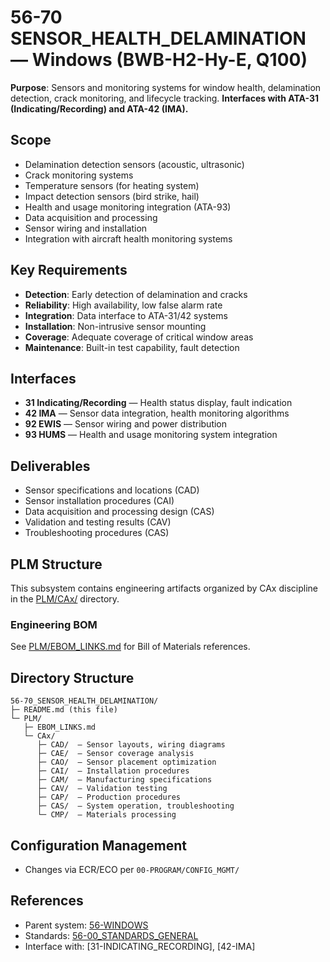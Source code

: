 # 56-70 SENSOR_HEALTH_DELAMINATION — Windows (BWB-H2-Hy-E, Q100)

**Purpose**: Sensors and monitoring systems for window health, delamination detection, crack monitoring, and lifecycle tracking. **Interfaces with ATA-31 (Indicating/Recording) and ATA-42 (IMA).**

## Scope
- Delamination detection sensors (acoustic, ultrasonic)
- Crack monitoring systems
- Temperature sensors (for heating system)
- Impact detection sensors (bird strike, hail)
- Health and usage monitoring integration (ATA-93)
- Data acquisition and processing
- Sensor wiring and installation
- Integration with aircraft health monitoring systems

## Key Requirements
- **Detection**: Early detection of delamination and cracks
- **Reliability**: High availability, low false alarm rate
- **Integration**: Data interface to ATA-31/42 systems
- **Installation**: Non-intrusive sensor mounting
- **Coverage**: Adequate coverage of critical window areas
- **Maintenance**: Built-in test capability, fault detection

## Interfaces
- **31 Indicating/Recording** — Health status display, fault indication
- **42 IMA** — Sensor data integration, health monitoring algorithms
- **92 EWIS** — Sensor wiring and power distribution
- **93 HUMS** — Health and usage monitoring system integration

## Deliverables
- Sensor specifications and locations (CAD)
- Sensor installation procedures (CAI)
- Data acquisition and processing design (CAS)
- Validation and testing results (CAV)
- Troubleshooting procedures (CAS)

## PLM Structure

This subsystem contains engineering artifacts organized by CAx discipline in the [PLM/CAx/](./PLM/CAx/) directory.

### Engineering BOM
See [PLM/EBOM_LINKS.md](./PLM/EBOM_LINKS.md) for Bill of Materials references.

## Directory Structure

```
56-70_SENSOR_HEALTH_DELAMINATION/
├─ README.md (this file)
└─ PLM/
   ├─ EBOM_LINKS.md
   └─ CAx/
      ├─ CAD/  — Sensor layouts, wiring diagrams
      ├─ CAE/  — Sensor coverage analysis
      ├─ CAO/  — Sensor placement optimization
      ├─ CAI/  — Installation procedures
      ├─ CAM/  — Manufacturing specifications
      ├─ CAV/  — Validation testing
      ├─ CAP/  — Production procedures
      ├─ CAS/  — System operation, troubleshooting
      └─ CMP/  — Materials processing
```

## Configuration Management
- Changes via ECR/ECO per `00-PROGRAM/CONFIG_MGMT/`

## References
- Parent system: [56-WINDOWS](../../README.md)
- Standards: [56-00_STANDARDS_GENERAL](../56-00_STANDARDS_GENERAL/README.md)
- Interface with: [31-INDICATING_RECORDING], [42-IMA]
